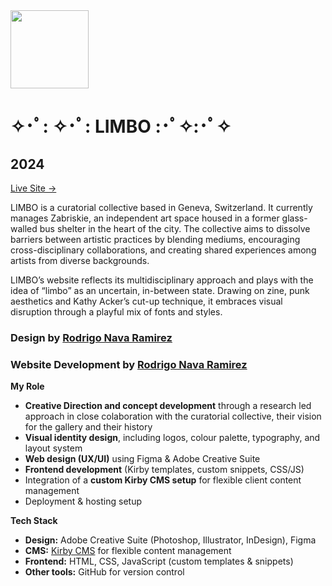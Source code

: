 <img src="https://limbospace.ch/media/site/b836556ed1-1734712891/icon.png" width="125">

# ✧･ﾟ: ✧･ﾟ: LIMBO :･ﾟ✧:･ﾟ✧
## 2024

[Live Site →](https://limbospace.ch) 

LIMBO is a curatorial collective based in Geneva, Switzerland. It currently manages Zabriskie, an independent art space housed in a former glass-walled bus shelter in the heart of the city. The collective aims to dissolve barriers between artistic practices by blending mediums, encouraging cross-disciplinary collaborations, and creating shared experiences among artists from diverse backgrounds.

LIMBO’s website reflects its multidisciplinary approach and plays with the idea of “limbo” as an uncertain, in-between state. Drawing on zine, punk aesthetics and Kathy Acker’s cut-up technique, it embraces visual disruption through a playful mix of fonts and styles.

### Design by [Rodrigo Nava Ramirez](https://rodrigonava.mx/)
### Website Development by [Rodrigo Nava Ramirez](https://rodrigonava.mx/)

**My Role**

- **Creative Direction and concept development** through a research led approach in close colaboration with the curatorial collective, their vision for the gallery and their history
- **Visual identity design**, including logos, colour palette, typography, and layout system  
- **Web design (UX/UI)** using Figma & Adobe Creative Suite  
- **Frontend development** (Kirby templates, custom snippets, CSS/JS)  
- Integration of a **custom Kirby CMS setup** for flexible client content management  
- Deployment & hosting setup  

**Tech Stack**

- **Design:** Adobe Creative Suite (Photoshop, Illustrator, InDesign), Figma  
- **CMS:** [Kirby CMS](https://getkirby.com) for flexible content management  
- **Frontend:** HTML, CSS, JavaScript (custom templates & snippets)  
- **Other tools:** GitHub for version control